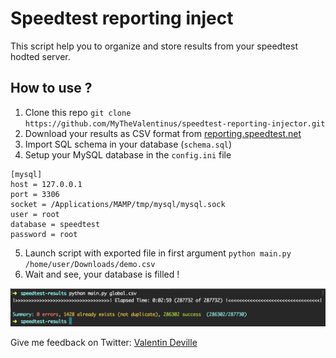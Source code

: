 # Speedtest reporting inject

This script help you to organize and store results from your speedtest hodted server.

## How to use ?

1. Clone this repo
		`git clone https://github.com/MyTheValentinus/speedtest-reporting-injector.git`
2. Download your results as CSV format from [reporting.speedtest.net](https://reporting.speedtest.net/)
3. Import SQL schema in your database (`schema.sql`)
4. Setup your MySQL database in the `config.ini` file
```
[mysql]
host = 127.0.0.1
port = 3306
socket = /Applications/MAMP/tmp/mysql/mysql.sock
user = root
database = speedtest
password = root
```
5. Launch script with exported file in first argument
`python main.py /home/user/Downloads/demo.csv`
6. Wait and see, your database is filled !

![Example](./img/readme.png)

Give me feedback on Twitter: [Valentin Deville](https://twitter.com/MyTheValentinus)
